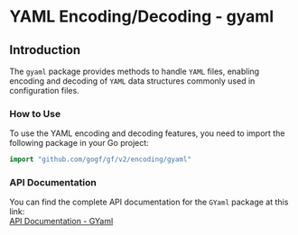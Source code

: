 # YAML Encoding/Decoding - gyaml

## Introduction

The `gyaml` package provides methods to handle `YAML` files, enabling encoding and decoding of `YAML` data structures commonly used in configuration files.

### How to Use

To use the YAML encoding and decoding features, you need to import the following package in your Go project:

```go
import "github.com/gogf/gf/v2/encoding/gyaml"
```

### API Documentation

You can find the complete API documentation for the `GYaml` package at this link:  
[API Documentation - GYaml](https://pkg.go.dev/github.com/gogf/gf/v2/encoding/gyaml)
